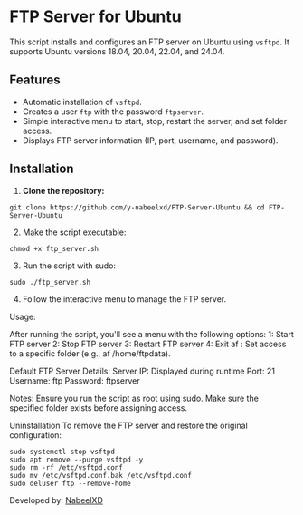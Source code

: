 # FTP Server for Ubuntu

This script installs and configures an FTP server on Ubuntu using `vsftpd`. It supports Ubuntu versions 18.04, 20.04, 22.04, and 24.04.

## Features
- Automatic installation of `vsftpd`.
- Creates a user `ftp` with the password `ftpserver`.
- Simple interactive menu to start, stop, restart the server, and set folder access.
- Displays FTP server information (IP, port, username, and password).

## Installation

1. **Clone the repository:**
```
git clone https://github.com/y-nabeelxd/FTP-Server-Ubuntu && cd FTP-Server-Ubuntu
```

2. Make the script executable:

```
chmod +x ftp_server.sh
```


3. Run the script with sudo:

```
sudo ./ftp_server.sh
```

4. Follow the interactive menu to manage the FTP server.



Usage:

After running the script, you'll see a menu with the following options:
1: Start FTP server
2: Stop FTP server
3: Restart FTP server
4: Exit
af <path>: Set access to a specific folder (e.g., af /home/ftpdata).


Default FTP Server Details:
Server IP: Displayed during runtime
Port: 21
Username: ftp
Password: ftpserver


Notes:
Ensure you run the script as root using sudo.
Make sure the specified folder exists before assigning access.


Uninstallation
To remove the FTP server and restore the original configuration:

```
sudo systemctl stop vsftpd
sudo apt remove --purge vsftpd -y
sudo rm -rf /etc/vsftpd.conf
sudo mv /etc/vsftpd.conf.bak /etc/vsftpd.conf
sudo deluser ftp --remove-home
```

Developed by: [NabeelXD](https://github.com/y-nabeelxd)
